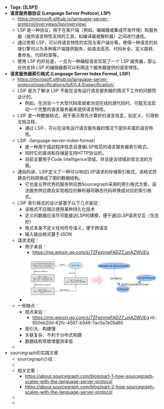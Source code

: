 - **Tags: [[LSP]]**
- **语言服务器协议 (Language Server Protocol, LSP)**
	- https://microsoft.github.io/language-server-protocol/overviews/lsp/overview/
	- LSP 是一种协议，用于在客户端（例如，编辑器或集成开发环境）和服务器（提供语言特性支持的工具，如编译器或解析器）之间进行通信。
	- 通过使用 LSP，可以将语言特性的实现与客户端分离，使得一种语言的处理引擎可以为多种客户端提供服务，如语法高亮、代码补全、定义跳转、重命名、代码检查等。
	- 使用 LSP 的好处是，一旦为一种编程语言实现了一个 LSP 服务器，那么任何支持 LSP 的编辑器都可以利用这个服务器提供的语言特性。
- **语言服务器索引格式 (Language Server Index Format, LSIF)**
	- https://microsoft.github.io/language-server-protocol/specifications/lsif/0.4.0/specification/
	- LSIF 是为了解决 LSP 不能在没有运行语言服务器的情况下工作的问题而设计的。
		- 例如，在浏览一个大型代码库或者浏览在线的源代码时，可能无法启动一个完整的语言服务器来提供语言特性。
	- LSIF 是一种数据格式，用于表示预先计算好的语言信息，如定义、引用和文档注释。
		- 通过 LSIF，可以在没有运行语言服务器的情况下提供丰富的语言特性。
	- LSIF（language-server-index-format）
		- 是一种用于描述程序信息且遵循LSP规范的语言服务器索引格式，
		- 同时它的查询和存储是支持HTTP协议的，
		- 目前主要用于Code Intelligence领域，并且是该领域非常主流的方案。
	- 通俗的讲，LSIF定义了一种可以响应LSP请求的存储索引格式，该格式将静态代码转换成了图的数据结构。
		- 它也是业界优秀的服务供应商Sourcegraph采用的索引格式方案，语法服务供应商会实现相应的解析器将静态代码转换成对应的索引格式。
	- LSIF 索引格式的设计是基于以下几点驱动：
		- 该格式不应暗示使用某种持久化技术
		- 定义的数据应该尽可能接近LSP的建模，便于通过LSP请求交互（生态好）
		- 格式本身不定义任何符号语义，便于跨语言
		- 输入输出格式基于JSON
	- 请求流程：
		- 例子来自：
			- https://mp.weixin.qq.com/s/7ZFezyneFADZ7_unAZWUEg
		- ![image.png](../assets/image_1695461854987_0.png)
	- 一些缺点：
		- 观点来自：
			- https://mp.weixin.qq.com/s/7ZFezyneFADZ7_unAZWUEg
			  id:: 650eb20d-62fc-4567-b946-7ac0a7e05d80
		- 索引大、构建慢
		- 关联复杂，不利于分布式构建
		- 数据结构导致增量效率低
	-
- sourcegraph的实践文章
	- sourcegraph介绍：
	-
	- 相关文章：
		- https://about.sourcegraph.com/blog/part-1-how-sourcegraph-scales-with-the-language-server-protocol
		- https://about.sourcegraph.com/blog/part-2-how-sourcegraph-scales-with-the-language-server-protocol
	-
	-